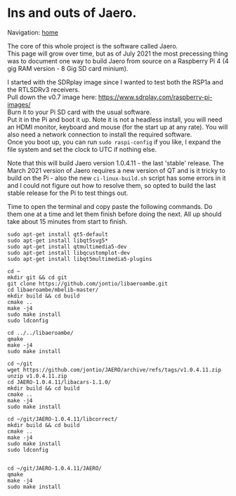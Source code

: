 # Ins and outs of Jaero.   
   
Navigation: [home](README.md)  

The core of this whole project is the software called Jaero.  
This page will grow over time, but as of July 2021 the most precessing thing was to document one way to build Jaero from source on a Raspberry Pi 4 (4 gig RAM version - 8 Gig SD card minium).   
    
I started with the SDRplay image since I wanted to test both the RSP1a and the RTLSDRv3 receivers.    
Pull down the v0.7 image here: https://www.sdrplay.com/raspberry-pi-images/  
Burn it to your Pi SD card with the usual software.   
Put it in the Pi and boot it up. Note it is not a headless install, you will need an HDMI monitor, keyboard and mouse (for the start up at any rate). You will also need a network connection to install the required software.   
Once you boot up, you can run ```sudo raspi-config``` if you like, I expand the file system and set the clock to UTC if nothing else.    

Note that this will build Jaero version 1.0.4.11 - the last 'stable' release. The March 2021 version of Jaero requires a new version of QT and is it tricky to build on the Pi - also the new `ci-linux-build.sh` script has some errors in it and I could not figure out how to resolve them, so opted to build the last stable release for the Pi to test things out.  

Time to open the terminal and copy paste the following commands. Do them one at a time and let them finish before doing the next. All up should take about 15 minutes from start to finish.   
    
```sudo apt-get install libvorbis-dev   
sudo apt-get install qt5-default  
sudo apt-get install libqt5svg5*  
sudo apt-get install qtmultimedia5-dev  
sudo apt-get install libqcustomplot-dev  
sudo apt-get install libqt5multimedia5-plugins  
  
cd ~  
mkdir git && cd git  
git clone https://github.com/jontio/libaeroambe.git  
cd libaeroambe/mbelib-master/  
mkdir build && cd build  
cmake ..  
make -j4  
sudo make install  
sudo ldconfig  
   
cd ../../libaeroambe/  
qmake  
make -j4  
sudo make install  
  
cd ~/git  
wget https://github.com/jontio/JAERO/archive/refs/tags/v1.0.4.11.zip  
unzip v1.0.4.11.zip  
cd JAERO-1.0.4.11/libacars-1.1.0/  
mkdir build && cd build  
cmake ..  
make -j4  
sudo make install  

cd ~/git/JAERO-1.0.4.11/libcorrect/  
mkdir build && cd build  
cmake ..  
make -j4  
sudo make install  
sudo ldconfig  


cd ~/git/JAERO-1.0.4.11/JAERO/  
qmake  
make -j4  
sudo make install